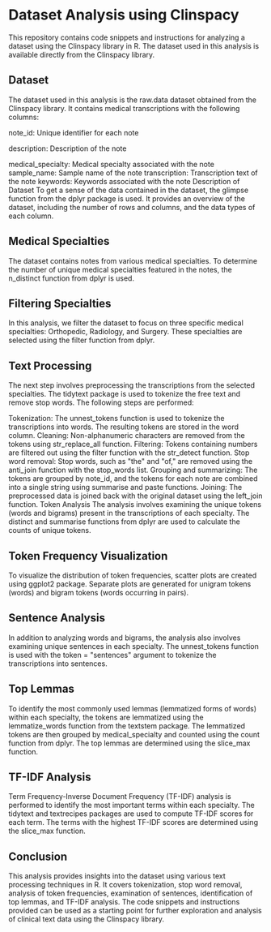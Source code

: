 # Dataset Analysis using Clinspacy
This repository contains code snippets and instructions for analyzing a dataset using the Clinspacy library in R. The dataset used in this analysis is available directly from the Clinspacy library.

## Dataset
The dataset used in this analysis is the raw.data dataset obtained from the Clinspacy library. It contains medical transcriptions with the following columns:

note_id: Unique identifier for each note

description: Description of the note

medical_specialty: Medical specialty associated with the note
sample_name: Sample name of the note
transcription: Transcription text of the note
keywords: Keywords associated with the note
Description of Dataset
To get a sense of the data contained in the dataset, the glimpse function from the dplyr package is used. It provides an overview of the dataset, including the number of rows and columns, and the data types of each column.

## Medical Specialties
The dataset contains notes from various medical specialties. To determine the number of unique medical specialties featured in the notes, the n_distinct function from dplyr is used.

## Filtering Specialties
In this analysis, we filter the dataset to focus on three specific medical specialties: Orthopedic, Radiology, and Surgery. These specialties are selected using the filter function from dplyr.

## Text Processing
The next step involves preprocessing the transcriptions from the selected specialties. The tidytext package is used to tokenize the free text and remove stop words. The following steps are performed:

Tokenization: The unnest_tokens function is used to tokenize the transcriptions into words. The resulting tokens are stored in the word column.
Cleaning: Non-alphanumeric characters are removed from the tokens using str_replace_all function.
Filtering: Tokens containing numbers are filtered out using the filter function with the str_detect function.
Stop word removal: Stop words, such as "the" and "of," are removed using the anti_join function with the stop_words list.
Grouping and summarizing: The tokens are grouped by note_id, and the tokens for each note are combined into a single string using summarise and paste functions.
Joining: The preprocessed data is joined back with the original dataset using the left_join function.
Token Analysis
The analysis involves examining the unique tokens (words and bigrams) present in the transcriptions of each specialty. The distinct and summarise functions from dplyr are used to calculate the counts of unique tokens.

## Token Frequency Visualization
To visualize the distribution of token frequencies, scatter plots are created using ggplot2 package. Separate plots are generated for unigram tokens (words) and bigram tokens (words occurring in pairs).

## Sentence Analysis
In addition to analyzing words and bigrams, the analysis also involves examining unique sentences in each specialty. The unnest_tokens function is used with the token = "sentences" argument to tokenize the transcriptions into sentences.

## Top Lemmas
To identify the most commonly used lemmas (lemmatized forms of words) within each specialty, the tokens are lemmatized using the lemmatize_words function from the textstem package. The lemmatized tokens are then grouped by medical_specialty and counted using the count function from dplyr. The top lemmas are determined using the slice_max function.

## TF-IDF Analysis
Term Frequency-Inverse Document Frequency (TF-IDF) analysis is performed to identify the most important terms within each specialty. The tidytext and textrecipes packages are used to compute TF-IDF scores for each term. The terms with the highest TF-IDF scores are determined using the slice_max function.

## Conclusion
This analysis provides insights into the dataset using various text processing techniques in R. It covers tokenization, stop word removal, analysis of token frequencies, examination of sentences, identification of top lemmas, and TF-IDF analysis. The code snippets and instructions provided can be used as a starting point for further exploration and analysis of clinical text data using the Clinspacy library.
